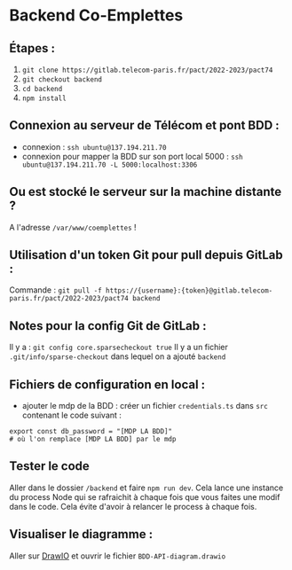 # Backend Co-Emplettes

## Étapes :
1. ```git clone https://gitlab.telecom-paris.fr/pact/2022-2023/pact74```
2. ```git checkout backend```
3. ```cd backend```
4. ```npm install```

## Connexion au serveur de Télécom et pont BDD :
- connexion : ```ssh ubuntu@137.194.211.70```
- connexion pour mapper la BDD sur son port local 5000 : ```ssh ubuntu@137.194.211.70 -L 5000:localhost:3306```

## Ou est stocké le serveur sur la machine distante ?
A l'adresse `/var/www/coemplettes` !

## Utilisation d'un token Git pour pull depuis GitLab :
Commande : `git pull -f https://{username}:{token}@gitlab.telecom-paris.fr/pact/2022-2023/pact74 backend`

## Notes pour la config Git de GitLab :
Il y a : `git config core.sparsecheckout true`
Il y a un fichier `.git/info/sparse-checkout` dans lequel on a ajouté `backend`

## Fichiers de configuration en local :
- ajouter le mdp de la BDD : créer un fichier ```credentials.ts``` dans ```src``` contenant le code suivant :
 ```
 export const db_password = "[MDP LA BDD]"
 # où l'on remplace [MDP LA BDD] par le mdp
 ```

## Tester le code 
Aller dans le dossier `/backend` et faire `npm run dev`.
Cela lance une instance du process Node qui se rafraichit à chaque fois que vous faites une modif dans le code.
Cela évite d'avoir à relancer le process à chaque fois.


## Visualiser le diagramme :
Aller sur [DrawIO](https://draw.io) et ouvrir le fichier ```BDD-API-diagram.drawio```

